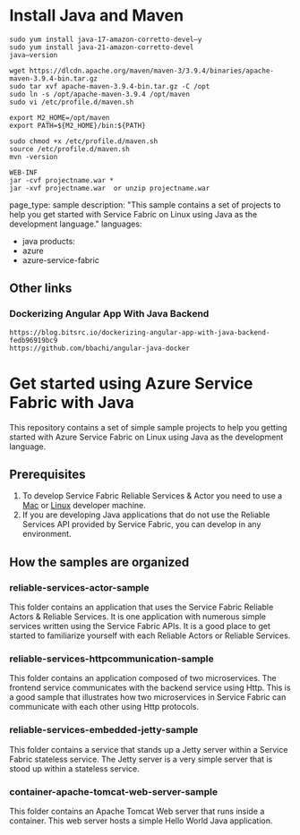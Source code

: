 # Install Java and Maven
```
sudo yum install java-17-amazon-corretto-devel–y
sudo yum install java-21-amazon-corretto-devel
java–version
```
```
wget https://dlcdn.apache.org/maven/maven-3/3.9.4/binaries/apache-maven-3.9.4-bin.tar.gz
sudo tar xvf apache-maven-3.9.4-bin.tar.gz -C /opt
sudo ln -s /opt/apache-maven-3.9.4 /opt/maven
sudo vi /etc/profile.d/maven.sh
```
    export M2_HOME=/opt/maven
    export PATH=${M2_HOME}/bin:${PATH}
```
sudo chmod +x /etc/profile.d/maven.sh
source /etc/profile.d/maven.sh
mvn -version
```

```
WEB-INF
jar -cvf projectname.war *  
jar -xvf projectname.war  or unzip projectname.war
```

page_type: sample
description: "This sample contains a set of projects to help you get started with Service Fabric on Linux using Java as the development language."
languages:
- java
products:
- azure
- azure-service-fabric

##  Other links
### Dockerizing Angular App With Java Backend
```
https://blog.bitsrc.io/dockerizing-angular-app-with-java-backend-fedb96919bc9
https://github.com/bbachi/angular-java-docker
```
# Get started using Azure Service Fabric with Java

This repository contains a set of simple sample projects to help you getting started with Azure Service Fabric on Linux using Java as the development language.

## Prerequisites 

1. To develop Service Fabric Reliable Services & Actor you need to use a [Mac](https://docs.microsoft.com/en-us/azure/service-fabric/service-fabric-get-started-mac) or [Linux](https://docs.microsoft.com/en-us/azure/service-fabric/service-fabric-get-started-linux) developer machine. 
2. If you are developing Java applications that do not use the Reliable Services API provided by Service Fabric, you can develop in any environment. 

## How the samples are organized

### reliable-services-actor-sample

This folder contains an application that uses the Service Fabric Reliable Actors & Reliable Services. It is one application with numerous simple services written using the Service Fabric APIs. It is a good place to get started to familiarize yourself with each Reliable Actors or Reliable Services. 

### reliable-services-httpcommunication-sample

This folder contains an application composed of two microservices. The frontend service communicates with the backend service using Http. This is a good sample that illustrates how two microservices in Service Fabric can communicate with each other using Http protocols. 

### reliable-services-embedded-jetty-sample

This folder contains a service that stands up a Jetty server within a Service Fabric stateless service. The Jetty server is a very simple server that is stood up within a stateless service. 

### container-apache-tomcat-web-server-sample

This folder contains an Apache Tomcat Web server that runs inside a container. This web server hosts a simple Hello World Java application. 

